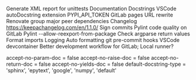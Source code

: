 Generate XML report for unittests
Documentation
	Docstrings
	VSCode autoDocstring extension
	PYPI_API_TOKEN
	GitLab pages URL rewrite
Renovate group major peer dependencies
Changelog https://keepachangelog.com/en/1.1.0/
Sign commits
Pylint code quality on GitLab
Pylint --allow-reexport-from-package
Check argparse return values
Format imports
Logging
Auto formatting
git pre-commit hooks
VSCode devcontainer
Better development workflow for GitLab; Local runner?



accept-no-param-doc = false
accept-no-raise-doc = false
accept-no-return-doc = false
accept-no-yields-doc = false
default-docstring-type = 'sphinx', 'epytext', 'google', 'numpy', 'default'